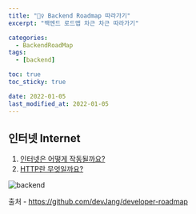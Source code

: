 ```yaml
---
title: "🚶‍♀️ Backend Roadmap 따라가기"
excerpt: "백엔드 로드맵 차근 차근 따라가기"

categories:
  - BackendRoadMap
tags:
  - [backend]

toc: true
toc_sticky: true

date: 2022-01-05
last_modified_at: 2022-01-05
---
```


## 인터넷 Internet
1. [인터넷은 어떻게 작동될까요?](https://rimi0108.github.io/internet/How-does-the-internet-work/)
2. [HTTP란 무엇일까요?](https://rimi0108.github.io/internet/http1/)

![backend](https://user-images.githubusercontent.com/73830753/148203590-db4f60d2-2929-42e6-9fe9-e838a2523e10.png)

출처 - https://github.com/devJang/developer-roadmap


